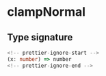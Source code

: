 # clampNormal

## Type signature

```typescript
<!-- prettier-ignore-start -->
(x: number) => number
<!-- prettier-ignore-end -->
```
